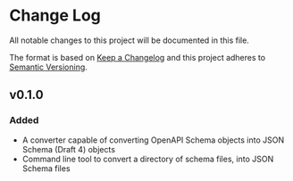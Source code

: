 # Change Log

All notable changes to this project will be documented in this file.

The format is based on [Keep a Changelog](http://keepachangelog.com/)
and this project adheres to [Semantic Versioning](http://semver.org/).

## v0.1.0

### Added
- A converter capable of converting OpenAPI Schema objects into JSON Schema (Draft 4) objects
- Command line tool to convert a directory of schema files, into JSON Schema files
